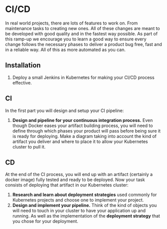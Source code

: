 # CI/CD
In real world projects, there are lots of features to work on. From maintenance tasks to creating new ones. All of these changes are meant to be developed with good quality and in the fastest way possible. As part of this ramp-up we encourage you to learn a good way to ensure every change follows the necessary phases to deliver a product bug free, fast and in a reliable way. All of this as more automated as you can.

## Installation
1. Deploy a small Jenkins in Kubernetes for making your CI/CD process effective.

## CI
In the first part you will design and setup your CI pipeline:

1. **Design and pipeline for your continuous integration process.** Even though Docker eases your artifact building process, you will need to define through which phases your product will pass before being sure it is ready for deploying. Make a diagram taking into account the kind of artifact you deliver and where to place it to allow your Kubernetes cluster to pull it.

## CD
At the end of the CI process, you will end up with an artifact (certainly a docker image) fully tested and ready to be deployed. Now your task consists of deploying that artifact in our Kubernetes cluster:

1. **Research and learn about deployment strategies** used commonly for Kubernetes projects and choose one to implement your project.
2. **Design and implement your pipeline.** Think of the kind of objects you will need to touch in your cluster to have your application up and running. As well as the implementation of the **deployment strategy** that you chose for your deployment.
